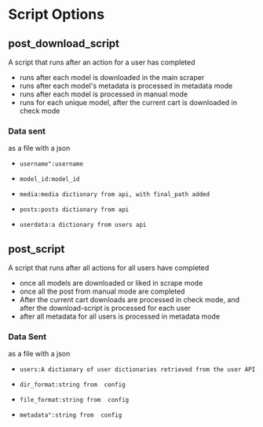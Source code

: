 # Script Options

## post\_download\_script

A script that runs after  an action for a user has completed

* runs after each model is downloaded in the main scraper
* runs after each model's metadata is processed in metadata mode
* runs after each model is processed in manual mode
* runs for each unique model, after the current cart is downloaded in check mode

### Data sent

as a file with a  json

* ```
  username":username
  ```
* ```
  model_id:model_id
  ```
* ```
  media:media dictionary from api, with final_path added
  ```
* ```
  posts:posts dictionary from api
  ```
* ```
  userdata:a dictionary from users api
  ```

## post\_script

A script that runs after all actions for all users have completed

* once all models are downloaded or liked in scrape mode
* once all the post from manual mode are completed
* After the current cart downloads are processed in check mode, and after the download-script is processed for each user
* after all metadata for  all users is processed in metadata mode&#x20;

### Data Sent

as a file with a  json

* ```
  users:A dictionary of user dictionaries retrieved from the user API
  ```
* ```
  dir_format:string from  config
  ```
* ```
  file_format:string from  config
  ```
* ```
  metadata":string from  config
  ```
